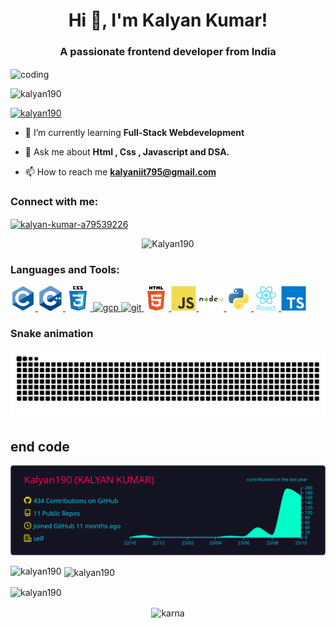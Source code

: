 <h1 align="center">Hi 👋, I'm Kalyan Kumar!</h1>
<h3 align="center">A passionate frontend developer from India</h3>
<img align="center"  src="https://www.lambdatest.com/resources/images/news24.gif" alt="coding" >

<p align="left"> <img src="https://komarev.com/ghpvc/?username=kalyan190&label=Profile%20views&color=0e75b6&style=flat" alt="kalyan190" /> </p>

<p align="left"> <a href="https://github.com/ryo-ma/github-profile-trophy"><img src="https://github-profile-trophy.vercel.app/?username=kalyan190" alt="kalyan190" /></a> </p>

- 🌱 I’m currently learning **Full-Stack Webdevelopment**

- 💬 Ask me about **Html , Css , Javascript and DSA.**

- 📫 How to reach me **kalyaniit795@gmail.com**

<h3 align="left">Connect with me:</h3>
<p align="left">
<a href="https://linkedin.com/in/kalyan-kumar-a79539226" target="blank"><img align="center" src="https://raw.githubusercontent.com/rahuldkjain/github-profile-readme-generator/master/src/images/icons/Social/linked-in-alt.svg" alt="kalyan-kumar-a79539226" height="30" width="40" /></a>
</p>
<p align="center"><img src="https://holopin.me/Kalyan190" alt="Kalyan190" /></p>
<h3 align="left">Languages and Tools:</h3>
<p align="left"> <a href="https://www.cprogramming.com/" target="_blank" rel="noreferrer"> <img src="https://raw.githubusercontent.com/devicons/devicon/master/icons/c/c-original.svg" alt="c" width="40" height="40"/> </a> <a href="https://www.w3schools.com/cpp/" target="_blank" rel="noreferrer"> <img src="https://raw.githubusercontent.com/devicons/devicon/master/icons/cplusplus/cplusplus-original.svg" alt="cplusplus" width="40" height="40"/> </a> <a href="https://www.w3schools.com/css/" target="_blank" rel="noreferrer"> <img src="https://raw.githubusercontent.com/devicons/devicon/master/icons/css3/css3-original-wordmark.svg" alt="css3" width="40" height="40"/> </a> <a href="https://cloud.google.com" target="_blank" rel="noreferrer"> <img src="https://www.vectorlogo.zone/logos/google_cloud/google_cloud-icon.svg" alt="gcp" width="40" height="40"/> </a> <a href="https://git-scm.com/" target="_blank" rel="noreferrer"> <img src="https://www.vectorlogo.zone/logos/git-scm/git-scm-icon.svg" alt="git" width="40" height="40"/> </a> <a href="https://www.w3.org/html/" target="_blank" rel="noreferrer"> <img src="https://raw.githubusercontent.com/devicons/devicon/master/icons/html5/html5-original-wordmark.svg" alt="html5" width="40" height="40"/> </a> <a href="https://developer.mozilla.org/en-US/docs/Web/JavaScript" target="_blank" rel="noreferrer"> <img src="https://raw.githubusercontent.com/devicons/devicon/master/icons/javascript/javascript-original.svg" alt="javascript" width="40" height="40"/> </a> <a href="https://nodejs.org" target="_blank" rel="noreferrer"> <img src="https://raw.githubusercontent.com/devicons/devicon/master/icons/nodejs/nodejs-original-wordmark.svg" alt="nodejs" width="40" height="40"/> </a> <a href="https://www.python.org" target="_blank" rel="noreferrer"> <img src="https://raw.githubusercontent.com/devicons/devicon/master/icons/python/python-original.svg" alt="python" width="40" height="40"/> </a> <a href="https://reactjs.org/" target="_blank" rel="noreferrer"> <img src="https://raw.githubusercontent.com/devicons/devicon/master/icons/react/react-original-wordmark.svg" alt="react" width="40" height="40"/> </a> <a href="https://www.typescriptlang.org/" target="_blank" rel="noreferrer"> <img src="https://raw.githubusercontent.com/devicons/devicon/master/icons/typescript/typescript-original.svg" alt="typescript" width="40" height="40"/> </a> </p>

### Snake animation
<picture>
  <source media="(prefers-color-scheme: dark)" srcset="https://raw.githubusercontent.com/Kalyan190/Kalyan190/output/github-contribution-grid-snake-dark.svg">
  <source media="(prefers-color-scheme: light)" srcset="https://raw.githubusercontent.com/Kalyan190/Kalyan190/output/github-contribution-grid-snake.svg">
  <img alt="github contribution grid snake animation" src="https://raw.githubusercontent.com/Kalyan190/Kalyan190/output/github-contribution-grid-snake.svg">
</picture>


## end code

![](https://raw.githubusercontent.com/Kalyan190/Kalyan190/main/profile-summary-card-output/2077/0-profile-details.svg)





<p><img align="left" src="https://github-readme-stats.vercel.app/api/top-langs?username=kalyan190&show_icons=true&locale=en&layout=compact" alt="kalyan190" /></p>


<p>&nbsp;<img align="center" src="https://github-readme-stats.vercel.app/api?username=kalyan190&show_icons=true&locale=en" alt="kalyan190" /></p>

<p><img align="center" src="https://github-readme-streak-stats.herokuapp.com/?user=kalyan190&" alt="kalyan190" /></p>
<p align = "center">
  <img align="center" alt="karna" width="400" src="https://c.tenor.com/77IymeWcaBgAAAAC/coding-programming.gif">
</p>
